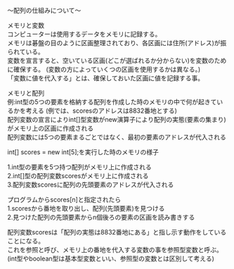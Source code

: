 〜配列の仕組みについて〜

メモリと変数<br>
コンピューターは使用するデータをメモリに記録する。<br>
メモリは碁盤の目のように区画整理されており、各区画には住所(アドレス)が振られている。<br>
変数を宣言すると、空いている区画(どこが選ばれるか分からない)を変数のために確保する。
(変数の方によっていくつの区画を使用するかは異なる。)<br>
「変数に値を代入する」とは、確保しておいた区画に値を記録する事。<br>

メモリと配列<br>
例:int型の5つの要素を格納する配列を作成した時のメモリの中で何が起きているかを考える
(例では、scoresのアドレスは8832番地とする)<br>
配列変数の宣言によりint[]型変数がnew演算子により配列の実態(要素の集まり)がメモリ上の区画に作成される<br>
配列変数には5つの要素まるごとではなく、最初の要素のアドレスが代入される<br>

int[] scores = new int[5];を実行した時のメモリの様子<br>

1.int型の要素を5つ持つ配列がメモリ上に作成される<br>
2.int[]型の配列変数scoresがメモリ上に作成される<br>
3.配列変数scoresに配列の先頭要素のアドレスが代入される<br>

プログラムからscores[n]と指定されたら<br>
1.scoresから番地を取り出し、配列(先頭要素)を見つける<br>
2.見つけた配列の先頭要素からn個後ろの要素の区画を読み書きする<br>

配列変数scoresは「配列の実態は8832番地にある」と指し示す動作をしていることになる。<br>
これを参照と呼び、メモリ上の番地を代入する変数の事を参照型変数と呼ぶ。
(int型やboolean型は基本型変数といい、参照型の変数とは区別して考える)<br>
